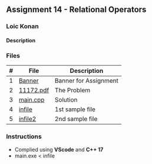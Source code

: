 ## Assignment 14 - Relational Operators 

### Loic Konan

#### Description

### Files

|   #   | File                    | Description           |
| :---: | ----------------------- | --------------------- |
|   1   | [Banner](Banner)        | Banner for Assignment |
|   2   | [11172.pdf](P11172.pdf) | The Problem           |
|   3   | [main.cpp](main.cpp)    | Solution              |
|   4   | [infile](infile)        | 1st sample file       |
|   5   | [infile2](infile2)      | 2nd sample file       |

### Instructions

- Complied using **VScode** and **C++ 17**
- main.exe < infile
